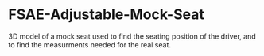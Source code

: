 # FSAE-Adjustable-Mock-Seat

3D model of a mock seat used to find the seating position of the driver, and to find the measurments needed for the real seat.
